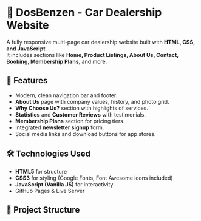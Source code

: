 # 🚗 DosBenzen - Car Dealership Website

A fully responsive multi-page car dealership website built with **HTML, CSS, and JavaScript**.  
It includes sections like **Home, Product Listings, About Us, Contact, Booking, Membership Plans**, and more.  

## 🌟 Features
- Modern, clean navigation bar and footer.
- **About Us** page with company values, history, and photo grid.
- **Why Choose Us?** section with highlights of services.
- **Statistics** and **Customer Reviews** with testimonials.
- **Membership Plans** section for pricing tiers.
- Integrated **newsletter signup** form.
- Social media links and download buttons for app stores.

## 🛠️ Technologies Used
- **HTML5** for structure  
- **CSS3** for styling (Google Fonts, Font Awesome icons included)  
- **JavaScript (Vanilla JS)** for interactivity  
- GitHub Pages & Live Server  

## 📂 Project Structure
